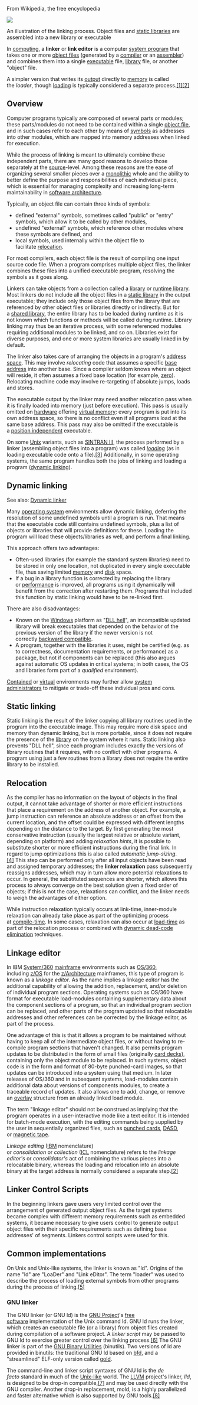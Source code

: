 
From Wikipedia, the free encyclopedia

[![](https://upload.wikimedia.org/wikipedia/commons/thumb/b/b1/Linker.svg/220px-Linker.svg.png)](https://en.wikipedia.org/wiki/File:Linker.svg)

An illustration of the linking process. Object files and [static libraries](https://en.wikipedia.org/wiki/Static_library "Static library") are assembled into a new library or executable

In [computing](https://en.wikipedia.org/wiki/Computing "Computing"), a **linker** or **link editor** is a computer [system program](https://en.wikipedia.org/wiki/System_software "System software") that takes one or more [object files](https://en.wikipedia.org/wiki/Object_file "Object file") (generated by a [compiler](https://en.wikipedia.org/wiki/Compiler "Compiler") or an [assembler](https://en.wikipedia.org/wiki/Assembler_(computing) "Assembler (computing)")) and combines them into a single [executable](https://en.wikipedia.org/wiki/Executable "Executable") file, [library](https://en.wikipedia.org/wiki/Library_(computing) "Library (computing)") file, or another "object" file.

A simpler version that writes its [output](https://en.wikipedia.org/wiki/Input/output "Input/output") directly to [memory](https://en.wikipedia.org/wiki/Computer_memory "Computer memory") is called the _loader_, though [loading](https://en.wikipedia.org/wiki/Loader_(computing) "Loader (computing)") is typically considered a separate process.[[1]](https://en.wikipedia.org/wiki/Linker_(computing)#cite_note-IBM_1972-1)[[2]](https://en.wikipedia.org/wiki/Linker_(computing)#cite_note-Barron_1978_Consolidator-2)

## Overview

Computer programs typically are composed of several parts or modules; these parts/modules do not need to be contained within a single [object file](https://en.wikipedia.org/wiki/Object_file "Object file"), and in such cases refer to each other by means of [symbols](https://en.wikipedia.org/wiki/Debug_symbol "Debug symbol") as addresses into other modules, which are mapped into memory addresses when linked for execution.

While the process of linking is meant to ultimately combine these independent parts, there are many good reasons to develop those separately at the [source](https://en.wikipedia.org/wiki/Source_code "Source code")-level. Among these reasons are the ease of organizing several smaller pieces over a [monolithic](https://en.wikipedia.org/wiki/Monolithic_codebase "Monolithic codebase") whole and the ability to better define the purpose and responsibilities of each individual piece, which is essential for managing complexity and increasing long-term maintainability in [software architecture](https://en.wikipedia.org/wiki/Software_architecture "Software architecture").

Typically, an object file can contain three kinds of symbols:

- defined "external" symbols, sometimes called "public" or "entry" symbols, which allow it to be called by other modules,
- undefined "external" symbols, which reference other modules where these symbols are defined, and
- local symbols, used internally within the object file to facilitate [relocation](https://en.wikipedia.org/wiki/Relocation_(computer_science) "Relocation (computer science)").

For most compilers, each object file is the result of compiling one input source code file. When a program comprises multiple object files, the linker combines these files into a unified executable program, resolving the symbols as it goes along.

Linkers can take objects from a collection called a [library](https://en.wikipedia.org/wiki/Library_(computing) "Library (computing)") or [runtime library](https://en.wikipedia.org/wiki/Runtime_library "Runtime library"). Most linkers do not include all the object files in a [static library](https://en.wikipedia.org/wiki/Static_library "Static library") in the output executable; they include only those object files from the library that are referenced by other object files or libraries directly or indirectly. But for a [shared library](https://en.wikipedia.org/wiki/Shared_libraries "Shared libraries"), the entire library has to be loaded during runtime as it is not known which functions or methods will be called during runtime. Library linking may thus be an iterative process, with some referenced modules requiring additional modules to be linked, and so on. Libraries exist for diverse purposes, and one or more system libraries are usually linked in by default.

The linker also takes care of arranging the objects in a program's [address space](https://en.wikipedia.org/wiki/Address_space "Address space"). This may involve _relocating_ code that assumes a specific [base address](https://en.wikipedia.org/wiki/Base_address "Base address") into another base. Since a compiler seldom knows where an object will reside, it often assumes a fixed base location (for example, [zero](https://en.wikipedia.org/wiki/Zero_base "Zero base")). Relocating machine code may involve re-targeting of absolute jumps, loads and stores.

The executable output by the linker may need another relocation pass when it is finally loaded into memory (just before execution). This pass is usually omitted on [hardware](https://en.wikipedia.org/wiki/Computer_hardware "Computer hardware") offering [virtual memory](https://en.wikipedia.org/wiki/Virtual_memory "Virtual memory"): every program is put into its own address space, so there is no conflict even if all programs load at the same base address. This pass may also be omitted if the executable is a [position independent](https://en.wikipedia.org/wiki/Position_independent "Position independent") executable.

On some [Unix](https://en.wikipedia.org/wiki/Unix "Unix") variants, such as [SINTRAN III](https://en.wikipedia.org/wiki/SINTRAN_III "SINTRAN III"), the process performed by a linker (assembling object files into a program) was called _[loading](https://en.wikipedia.org/wiki/Loader_(computing) "Loader (computing)")_ (as in loading executable code onto a file).[[3]](https://en.wikipedia.org/wiki/Linker_(computing)#cite_note-BRF_1984-3) Additionally, in some operating systems, the same program handles both the jobs of linking and loading a program ([dynamic linking](https://en.wikipedia.org/wiki/Dynamic_linking "Dynamic linking")).

## Dynamic linking

See also: [Dynamic linker](https://en.wikipedia.org/wiki/Dynamic_linker "Dynamic linker")

Many [operating system](https://en.wikipedia.org/wiki/Operating_system "Operating system") environments allow dynamic linking, deferring the resolution of some undefined symbols until a program is run. That means that the executable code still contains undefined symbols, plus a list of objects or libraries that will provide definitions for these. Loading the program will load these objects/libraries as well, and perform a final linking.

This approach offers two advantages:

- Often-used libraries (for example the standard system libraries) need to be stored in only one location, not duplicated in every single executable file, thus saving limited [memory](https://en.wikipedia.org/wiki/Computer_memory "Computer memory") and [disk](https://en.wikipedia.org/wiki/Disk_storage "Disk storage") space.
- If a bug in a library function is corrected by replacing the library or [performance](https://en.wikipedia.org/wiki/Computer_performance "Computer performance") is improved, all programs using it dynamically will benefit from the correction after restarting them. Programs that included this function by static linking would have to be re-linked first.

There are also disadvantages:

- Known on the [Windows](https://en.wikipedia.org/wiki/Windows "Windows") platform as "[DLL hell](https://en.wikipedia.org/wiki/DLL_hell "DLL hell")", an incompatible updated library will break executables that depended on the behavior of the previous version of the library if the newer version is not correctly [backward compatible](https://en.wikipedia.org/wiki/Backward_compatible "Backward compatible").
- A program, together with the libraries it uses, might be certified (e.g. as to correctness, documentation requirements, or performance) as a package, but not if components can be replaced (this also argues against automatic OS updates in critical systems; in both cases, the OS and libraries form part of a _qualified_ environment).

[Contained](https://en.wikipedia.org/wiki/Containerization_(computing) "Containerization (computing)") or [virtual](https://en.wikipedia.org/wiki/OS-level_virtualization "OS-level virtualization") environments may further allow [system administrators](https://en.wikipedia.org/wiki/System_administrator "System administrator") to mitigate or trade-off these individual pros and cons.

## Static linking

Static linking is the result of the linker copying all library routines used in the program into the executable image. This may require more disk space and memory than dynamic linking, but is more portable, since it does not require the presence of the [library](https://en.wikipedia.org/wiki/Dynamic-link_library "Dynamic-link library") on the system where it runs. Static linking also prevents "DLL hell", since each program includes exactly the versions of library routines that it requires, with no conflict with other programs. A program using just a few routines from a library does not require the entire library to be installed.

## Relocation

As the compiler has no information on the layout of objects in the final output, it cannot take advantage of shorter or more efficient instructions that place a requirement on the address of another object. For example, a jump instruction can reference an absolute address or an offset from the current location, and the offset could be expressed with different lengths depending on the distance to the target. By first generating the most conservative instruction (usually the largest relative or absolute variant, depending on platform) and adding _relaxation hints_, it is possible to substitute shorter or more efficient instructions during the final link. In regard to jump optimizations this is also called _automatic jump-sizing_.[[4]](https://en.wikipedia.org/wiki/Linker_(computing)#cite_note-Salomon_1992-4) This step can be performed only after all input objects have been read and assigned temporary addresses; the **linker relaxation** pass subsequently reassigns addresses, which may in turn allow more potential relaxations to occur. In general, the substituted sequences are shorter, which allows this process to always converge on the best solution given a fixed order of objects; if this is not the case, relaxations can conflict, and the linker needs to weigh the advantages of either option.

While instruction relaxation typically occurs at link-time, inner-module relaxation can already take place as part of the optimizing process at [compile-time](https://en.wikipedia.org/wiki/Compile-time "Compile-time"). In some cases, relaxation can also occur at [load-time](https://en.wikipedia.org/wiki/Load-time "Load-time") as part of the relocation process or combined with [dynamic dead-code elimination](https://en.wikipedia.org/wiki/Dynamic_dead-code_elimination "Dynamic dead-code elimination") techniques.

## Linkage editor

In IBM [System/360](https://en.wikipedia.org/wiki/System/360 "System/360") [mainframe](https://en.wikipedia.org/wiki/Mainframe_computer "Mainframe computer") environments such as [OS/360](https://en.wikipedia.org/wiki/OS/360 "OS/360"), including [z/OS](https://en.wikipedia.org/wiki/Z/OS "Z/OS") for the [z/Architecture](https://en.wikipedia.org/wiki/Z/Architecture "Z/Architecture") mainframes, this type of program is known as a _linkage editor_. As the name implies a linkage _editor_ has the additional capability of allowing the addition, replacement, and/or deletion of individual program sections. Operating systems such as OS/360 have format for executable load-modules containing supplementary data about the component sections of a program, so that an individual program section can be replaced, and other parts of the program updated so that relocatable addresses and other references can be corrected by the linkage editor, as part of the process.

One advantage of this is that it allows a program to be maintained without having to keep all of the intermediate object files, or without having to re-compile program sections that haven't changed. It also permits program updates to be distributed in the form of small files (originally [card decks](https://en.wikipedia.org/wiki/Card_deck_(computing) "Card deck (computing)")), containing only the object module to be replaced. In such systems, object code is in the form and format of 80-byte punched-card images, so that updates can be introduced into a system using that medium. In later releases of OS/360 and in subsequent systems, load-modules contain additional data about versions of components modules, to create a traceable record of updates. It also allows one to add, change, or remove an [overlay](https://en.wikipedia.org/wiki/Overlay_(programming) "Overlay (programming)") structure from an already linked load module.

The term "linkage editor" should not be construed as implying that the program operates in a user-interactive mode like a text editor. It is intended for batch-mode execution, with the editing commands being supplied by the user in sequentially organized files, such as [punched cards](https://en.wikipedia.org/wiki/Punched_card "Punched card"), [DASD](https://en.wikipedia.org/wiki/Direct-access_storage_device "Direct-access storage device"), or [magnetic tape](https://en.wikipedia.org/wiki/Magnetic_tape "Magnetic tape").

_Linkage editing_ ([IBM](https://en.wikipedia.org/wiki/IBM "IBM") nomenclature) or _consolidation_ or _collection_ ([ICL](https://en.wikipedia.org/wiki/International_Computers_Limited "International Computers Limited") nomenclature) refers to the _linkage editor's_ or _consolidator's_ act of combining the various pieces into a relocatable binary, whereas the loading and relocation into an absolute binary at the target address is normally considered a separate step.[[2]](https://en.wikipedia.org/wiki/Linker_(computing)#cite_note-Barron_1978_Consolidator-2)

## Linker Control Scripts

In the beginning linkers gave users very limited control over the arrangement of generated output object files. As the target systems became complex with different memory requirements such as embedded systems, it became necessary to give users control to generate output object files with their specific requirements such as defining base addresses' of segments. Linkers control scripts were used for this.

## Common implementations

On Unix and Unix-like systems, the linker is known as "ld". Origins of the name "ld" are "LoaDer" and "Link eDitor". The term "loader" was used to describe the process of loading external symbols from other programs during the process of linking.[[5]](https://en.wikipedia.org/wiki/Linker_(computing)#cite_note-UNIX_V6_manuals-5)

### GNU linker

The GNU linker (or GNU ld) is the [GNU Project](https://en.wikipedia.org/wiki/GNU_Project "GNU Project")'s [free software](https://en.wikipedia.org/wiki/Free_software "Free software") implementation of the Unix command ld. GNU ld runs the linker, which creates an executable file (or a library) from object files created during compilation of a software project. A _linker script_ may be passed to GNU ld to exercise greater control over the linking process.[[6]](https://en.wikipedia.org/wiki/Linker_(computing)#cite_note-GNU_2018_Binutils-6) The GNU linker is part of the [GNU Binary Utilities](https://en.wikipedia.org/wiki/GNU_Binary_Utilities "GNU Binary Utilities") (binutils). Two versions of ld are provided in binutils: the traditional GNU ld based on [bfd](https://en.wikipedia.org/wiki/Binary_File_Descriptor_library "Binary File Descriptor library"), and a "streamlined" ELF-only version called [gold](https://en.wikipedia.org/wiki/Gold_(linker) "Gold (linker)").

The command-line and linker script syntaxes of GNU ld is the _de facto_ standard in much of the [Unix-like](https://en.wikipedia.org/wiki/Unix-like "Unix-like") world. The [LLVM](https://en.wikipedia.org/wiki/LLVM "LLVM") project's linker, _lld_, is designed to be drop-in compatible,[[7]](https://en.wikipedia.org/wiki/Linker_(computing)#cite_note-7) and may be used directly with the GNU compiler. Another drop-in replacement, mold, is a highly parallelized and faster alternative which is also supported by GNU tools.[[8]](https://en.wikipedia.org/wiki/Linker_(computing)#cite_note-8)
